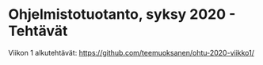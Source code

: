 # Ohjelmistotuotanto, syksy 2020 - Tehtävät

Viikon 1 alkutehtävät: https://github.com/teemuoksanen/ohtu-2020-viikko1/
